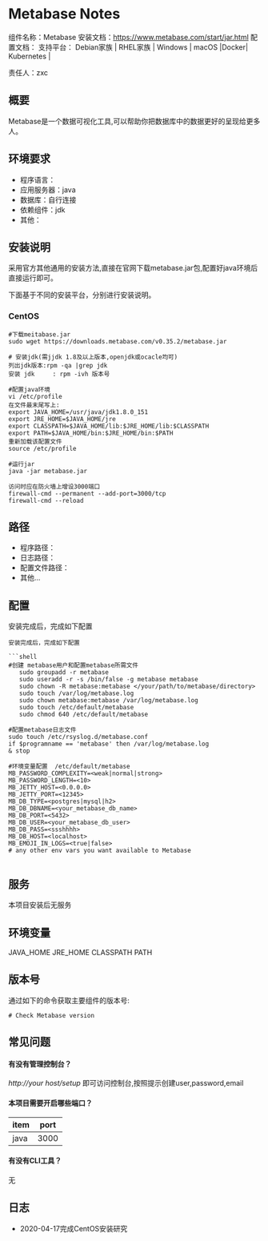 # Metabase Notes

组件名称：Metabase
安装文档：https://www.metabase.com/start/jar.html
配置文档：
支持平台： Debian家族 | RHEL家族 | Windows | macOS |Docker|  Kubernetes | 

责任人：zxc

## 概要

Metabase是一个数据可视化工具,可以帮助你把数据库中的数据更好的呈现给更多人。

## 环境要求

* 程序语言：
* 应用服务器：java
* 数据库：自行连接
* 依赖组件：jdk
* 其他：

## 安装说明

采用官方其他通用的安装方法,直接在官网下载metabase.jar包,配置好java环境后直接运行即可。

下面基于不同的安装平台，分别进行安装说明。

### CentOS

```shell
#下载meitabase.jar
sudo wget https://downloads.metabase.com/v0.35.2/metabase.jar

# 安装jdk(需jjdk 1.8及以上版本,openjdk或ocacle均可)
列出jdk版本:rpm -qa |grep jdk         
安装 jdk     : rpm -ivh 版本号

#配置java环境
vi /etc/profile 
在文件最末尾写上:
export JAVA_HOME=/usr/java/jdk1.8.0_151
export JRE_HOME=$JAVA_HOME/jre
export CLASSPATH=$JAVA_HOME/lib:$JRE_HOME/lib:$CLASSPATH
export PATH=$JAVA_HOME/bin:$JRE_HOME/bin:$PATH
重新加载该配置文件
source /etc/profile

#运行jar
java -jar metabase.jar

访问时应在防火墙上增设3000端口
firewall-cmd --permanent --add-port=3000/tcp
firewall-cmd --reload
```

## 路径

* 程序路径：
* 日志路径：
* 配置文件路径：
* 其他...

## 配置

安装完成后，完成如下配置

```shell
安装完成后，完成如下配置

```shell
#创建 metabase用户和配置metabase所需文件
   sudo groupadd -r metabase
   sudo useradd -r -s /bin/false -g metabase metabase
   sudo chown -R metabase:metabase </your/path/to/metabase/directory>
   sudo touch /var/log/metabase.log
   sudo chown metabase:metabase /var/log/metabase.log
   sudo touch /etc/default/metabase
   sudo chmod 640 /etc/default/metabase

#配置metabase日志文件  
sudo touch /etc/rsyslog.d/metabase.conf
if $programname == 'metabase' then /var/log/metabase.log
& stop

#环境变量配置  /etc/default/metabase
MB_PASSWORD_COMPLEXITY=<weak|normal|strong>
MB_PASSWORD_LENGTH=<10>
MB_JETTY_HOST=<0.0.0.0>
MB_JETTY_PORT=<12345>
MB_DB_TYPE=<postgres|mysql|h2>
MB_DB_DBNAME=<your_metabase_db_name>
MB_DB_PORT=<5432>
MB_DB_USER=<your_metabase_db_user>
MB_DB_PASS=<ssshhhh>
MB_DB_HOST=<localhost>
MB_EMOJI_IN_LOGS=<true|false>
# any other env vars you want available to Metabase


```

## 服务

本项目安装后无服务

## 环境变量
JAVA_HOME   JRE_HOME  CLASSPATH     PATH


## 版本号

通过如下的命令获取主要组件的版本号: 

```
# Check Metabase version

```

## 常见问题

#### 有没有管理控制台？

*http://your host/setup* 即可访问控制台,按照提示创建user,password,email

#### 本项目需要开启哪些端口？

| item      | port  |
| --------- | ----- |
|  java      | 3000 |


#### 有没有CLI工具？

无

## 日志

* 2020-04-17完成CentOS安装研究
